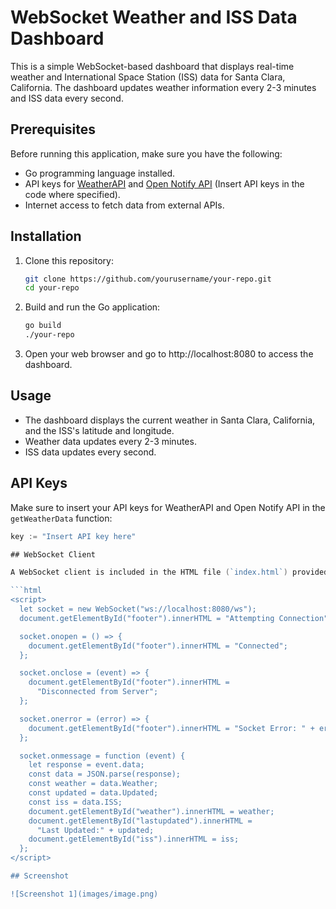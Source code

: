 # WebSocket Weather and ISS Data Dashboard

This is a simple WebSocket-based dashboard that displays real-time weather and International Space Station (ISS) data for Santa Clara, California. The dashboard updates weather information every 2-3 minutes and ISS data every second.

## Prerequisites

Before running this application, make sure you have the following:

- Go programming language installed.
- API keys for [WeatherAPI](https://www.weatherapi.com/) and [Open Notify API](http://api.open-notify.org/) (Insert API keys in the code where specified).
- Internet access to fetch data from external APIs.

## Installation

1. Clone this repository:

   ```bash
   git clone https://github.com/yourusername/your-repo.git
   cd your-repo
   
2. Build and run the Go application:

   ```bash
   go build
   ./your-repo
   
3. Open your web browser and go to http://localhost:8080 to access the dashboard.

## Usage

- The dashboard displays the current weather in Santa Clara, California, and the ISS's latitude and longitude.
- Weather data updates every 2-3 minutes.
- ISS data updates every second.

## API Keys

Make sure to insert your API keys for WeatherAPI and Open Notify API in the `getWeatherData` function:

```go
key := "Insert API key here"

## WebSocket Client

A WebSocket client is included in the HTML file (`index.html`) provided in the code. It establishes a connection to the WebSocket server running on `ws://localhost:8080/ws`.

```html
<script>
  let socket = new WebSocket("ws://localhost:8080/ws");
  document.getElementById("footer").innerHTML = "Attempting Connection";

  socket.onopen = () => {
    document.getElementById("footer").innerHTML = "Connected";
  };

  socket.onclose = (event) => {
    document.getElementById("footer").innerHTML =
      "Disconnected from Server";
  };

  socket.onerror = (error) => {
    document.getElementById("footer").innerHTML = "Socket Error: " + error;
  };

  socket.onmessage = function (event) {
    let response = event.data;
    const data = JSON.parse(response);
    const weather = data.Weather;
    const updated = data.Updated;
    const iss = data.ISS;
    document.getElementById("weather").innerHTML = weather;
    document.getElementById("lastupdated").innerHTML =
      "Last Updated:" + updated;
    document.getElementById("iss").innerHTML = iss;
  };
</script>

## Screenshot

![Screenshot 1](images/image.png)




